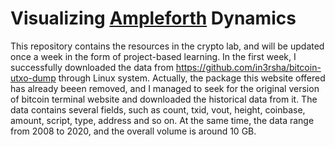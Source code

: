 # Visualizing [Ampleforth](https://www.ampleforth.org/) Dynamics
This repository contains the resources in the crypto lab, and will be updated once a week in the form of project-based learning.
In the first week, I successfully downloaded the data from https://github.com/in3rsha/bitcoin-utxo-dump through Linux system. Actually, the package this website offered has already beeen removed, and I managed to seek for the original version of bitcoin terminal website and downloaded the historical data from it. The data contains several fields, such as count, txid, vout, height, coinbase, amount, script, type, address and so on. At the same time, the data range from 2008 to 2020, and the overall volume is around 10 GB.
